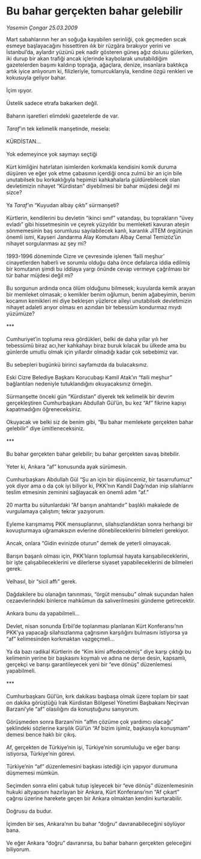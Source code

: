 # Bu bahar gerçekten bahar gelebilir

*Yasemin Çongar 25.03.2009*

<div class="taraf_structure_2col_1zq">
<div class="margen_n">



 <p>Mart sabahlarının her an soğuğa kayabilen serinliği, çok geçmeden sıcak esmeye başlayacağını hissettiren ılık bir rüzgâra bırakıyor yerini ve İstanbul’da, aylardır yüzünü pek nadir gösteren güneş ağız dolusu gülerken, iki durup bir akan trafiği ancak içlerinde kaybolarak unutabildiğim gazetelerden başımı kaldırıp toprağa, ağaçlara, denize, insanlara baktıkça artık iyice anlıyorum ki, filizleriyle, tomurcuklarıyla, kendine özgü renkleri ve kokusuyla geliyor bahar. <br/><br/>İçim ışıyor. <br/><br/>Üstelik sadece etrafa bakarken değil. <br/><br/>Baharın işaretleri elimdeki gazetelerde de var. <i><br/><br/>Taraf’</i>ın tek kelimelik manşetinde, mesela: <br/><br/>KÜRDİSTAN... <br/><br/>Yok edemeyince yok saymayı seçtiği <br/><br/>Kürt kimliğini hatırlatan isimlerden korkmakla kendisini komik duruma düşüren ve eğer yok etme çabasının içerdiği onca zulmü bir an için bile unutabilsek bu korkaklığıyla hepimizi kahkahalarla güldürebilecek olan devletimizin nihayet “Kürdistan” diyebilmesi bir bahar müjdesi değil mi sizce? <br/><br/>Ya <i>Taraf’</i>ın “Kuyudan albay çıktı” sürmanşeti? <br/><br/>Kürtlerin, kendilerini bu devletin “ikinci sınıf” vatandaşı, bu toprakların “üvey evladı” gibi hissetmesinin ve çeyrek yüzyıldır bu memleketi kavuran ateşin sönmemesinin baş sorumlusu sayılabilecek kanlı, karanlık JİTEM örgütünün önemli ismi, Kayseri Jandarma Alay Komutanı Albay Cemal Temizöz’ün nihayet sorgulanması az şey mi? <br/><br/>1993-1996 döneminde Cizre ve çevresinde işlenen ‘faili meşhur’ cinayetlerden haberli ve sorumlu olduğu daha önce defalarca iddia edilmiş bir komutanın şimdi bu iddiaya yargı önünde cevap vermeye çağrılması bir tür bahar müjdesi değil mi? <br/><br/>Bu sorgunun ardında onca ölüm olduğunu bilmesek; kuyularda kemik arayan bir memleket olmasak; o kemikler benim oğlumun, benim ağabeyimin, benim kocamın kemikleri mi diye bekleşen yüzlerce aileyi unutabilsek devletimizin nihayet adaleti arıyor olması en azından bir tebessüm kondurmaz mıydı yüzümüze? <br/><br/>*** <br/><br/>Cumhuriyet’in topluma reva gördükleri, belki de daha yıllar yılı her tebessümü biraz acı,her kahkahayı biraz buruk kılacak bu ülkede ama bu günlerde umutlu olmak için yıllardır olmadığı kadar çok sebebimiz var. <br/><br/>Bu sebepleri bugünkü birinci sayfamızda da bulacaksınız. <br/><br/>Eski Cizre Belediye Başkanı Korucubaşı Kamil Atak’ın “faili meşhur” bağlantıları nedeniyle tutuklandığını okuyacaksınız örneğin. <br/><br/>Sürmanşette önceki gün “Kürdistan” diyerek tek kelimelik bir devrim gerçekleştiren Cumhurbaşkanı Abdullah Gül’ün, bu kez “Af” fikrine kapıyı kapatmadığını öğreneceksiniz. <br/><br/>Okuyacak ve belki siz de benim gibi, “Bu bahar memlekete gerçekten bahar gelebilir” diye ümitleneceksiniz. <br/><br/>*** <br/><br/>Bu bahar gerçekten bahar gelebilir; bu bahar gerçekten savaş bitebilir. <br/><br/>Yeter ki, Ankara “af” konusunda ayak sürümesin. <br/><br/>Cumhurbaşkanı Abdullah Gül “Şu an için bir düşüncemiz, bir tasarrufumuz” yok diyor ama o da çok iyi biliyor ki, PKK’nın Kandil Dağı’ndan inip silahlarını teslim etmesinin zeminini sağlayacak en önemli adım “af.” <br/><br/>20 martta bu sütunlardaki “Af barışın anahtarıdır” başlıklı makalede de vurgulamaya çalıştım; tekrar yazıyorum. <br/><br/>Eyleme karışmamış PKK mensuplarının, silahsızlandıktan sonra herhangi bir kovuşturmaya uğramaksızın evlerine dönebileceklerini bilmeleri gerekiyor. <br/><br/>Ancak, onlara “Gidin evinizde oturun” demek de yeterli olmayacak. <br/><br/>Barışın başarılı olması için, PKK’lıların toplumsal hayata karışabileceklerini, bir işte çalışabileceklerini ve dilerlerse siyaset yapabileceklerini de bilmeleri gerek. <br/><br/>Velhasıl, bir “sicil affı” gerek. <br/><br/>Dağdakilere bu olanağın tanınması, “örgüt mensubu” olmak suçundan halen cezaevlerindeki binlerce mahkûmun da salıverilmesini gündeme getirecektir. <br/><br/>Ankara bunu da yapabilmeli... <br/><br/>Devlet, nisan sonunda Erbil’de toplanması planlanan Kürt Konferansı’nın PKK’ya yapacağı silahsızlanma çağrısının karşılığını bulmasını istiyorsa ya “af” kelimesinden korkmaktan vazgeçmeli... <br/><br/>Ya da bazı radikal Kürtlerin de “Kim kimi affedecekmiş” diye karşı çıktığı bu kelimenin yerine bir başkasını koymalı ve adına ne derse desin, kapsamlı, gerçekçi ve barışı garantileyecek yeni bir “eve dönüş” düzenlemesi yapabilmeli. <br/><br/>*** <br/><br/>Cumhurbaşkanı Gül’ün, kırk dakikası başbaşa olmak üzere toplam bir saat on dakika görüştüğü Irak Kürdistan Bölgesel Yönetimi Başbakanı Neçirvan Barzani’yle “af” olasılığını da konuştuğunu sanıyorum. <br/><br/>Görüşmeden sonra Barzani’nin “affın çözüme çok yardımcı olacağı” şeklindeki sözlerine karşılık Gül’ün “Af bizim işimiz, başkasıyla konuşmam” demesi bence haklı bir çıkış. <br/><br/>Af, gerçekten de Türkiye’nin işi, Türkiye’nin sorumluluğu ve eğer barışı istiyorsa, Türkiye’nin görevi. <br/><br/>Türkiye’nin “af” düzenlemesini başkası istediği için yapıyor durumuna düşmemesi mümkün. <br/><br/>Seçimden sonra elini çabuk tutup işleyecek bir “eve dönüş” düzenlemesinin hukuki altyapısını hazırlayan bir Ankara, Kürt Konferansı’nın “Af çıkart” çağrısı üzerine harekete geçen bir Ankara olmaktan kendini kurtarabilir. <br/><br/>Doğrusu da budur. <br/><br/>İçimden bir ses, Ankara’nın bu bahar “doğru” davranabileceğini söylüyor bana.<br/><br/>Ve eğer Ankara “doğru” davranırsa, bu bahar baharın gerçekten geleceğini biliyorum.</p>
<br/>
<br/>
<br/>



<br/>


<div id="taraf_not">
</div>

</div>


</div>
